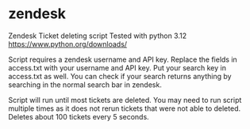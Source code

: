 # zendesk
Zendesk Ticket deleting script
Tested with python 3.12 https://www.python.org/downloads/

Script requires a zendesk username and API key. Replace the fields in access.txt with your username and API key. 
Put your search key in access.txt as well. You can check if your search returns anything by searching in the normal search bar in zendesk. 

Script will run until most tickets are deleted. You may need to run script multiple times as it does not rerun tickets that were not able to deleted. Deletes about 100 tickets every 5 seconds. 
